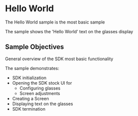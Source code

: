 # Hello World

The Hello World sample is the most basic sample

The sample shows the 'Hello World' text on the glasses display

## Sample Objectives

General overview of the SDK most basic functionality

The sample demonstrates:

- SDK initialization
- Opening the SDK stock UI for 
    - Configuring glasses
    - Screen adjustments
- Creating a Screen
- Displaying text on the glasses
- SDK termination

